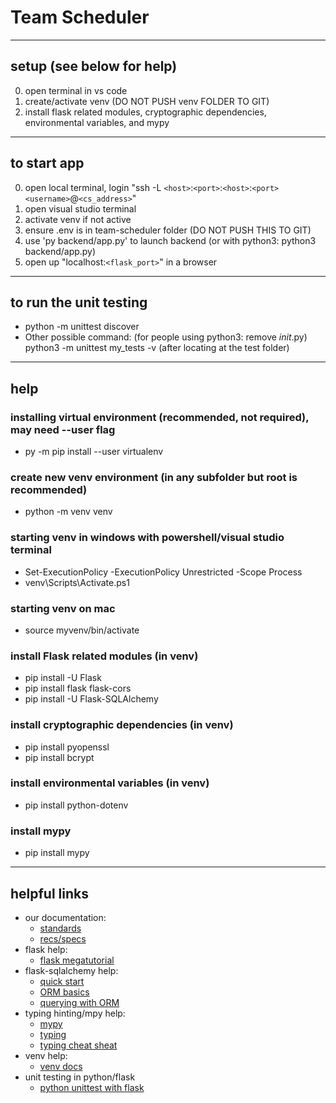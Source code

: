 # Team Scheduler
---

## setup (see below for help)
 0. open terminal in vs code
 1. create/activate venv (DO NOT PUSH venv FOLDER TO GIT)
 2. install flask related modules, cryptographic dependencies, environmental variables, and mypy
 ---

## to start app
 0. open local terminal, login "ssh -L `<host>`:`<port>`:`<host>`:`<port>` `<username>`@`<cs_address>`"
 1. open visual studio terminal
 2. activate venv if not active
 3. ensure .env is in team-scheduler folder (DO NOT PUSH THIS TO GIT)
 4. use 'py backend/app.py' to launch backend (or with python3: python3 backend/app.py)
 5. open up "localhost:`<flask_port>`" in a browser
 ---

## to run the unit testing
  - python -m unittest discover
  - Other possible command: (for people using python3: remove _init_.py) python3 -m unittest my_tests -v (after locating at the test folder)
  ---

## help

### installing virtual environment (recommended, not required), may need --user flag 
  - py -m pip install --user virtualenv

### create new venv environment (in any subfolder but root is recommended)
  - python -m venv venv

### starting venv in windows with powershell/visual studio terminal 
  - Set-ExecutionPolicy -ExecutionPolicy Unrestricted -Scope Process
  - venv\Scripts\Activate.ps1 

### starting venv on mac
  - source myvenv/bin/activate

### install Flask related modules (in venv)
  - pip install -U Flask
  - pip install flask flask-cors
  - pip install -U Flask-SQLAlchemy

### install cryptographic dependencies (in venv)
  - pip install pyopenssl
  - pip install bcrypt

### install environmental variables (in venv)
  - pip install python-dotenv

### install mypy
  - pip install mypy
---

## helpful links
  - our documentation:
      - [standards](https://docs.google.com/document/d/1_WsgEIjBhdkJ2me_Bu8Fjdv6UBOZOUNW/edit) 
      - [recs/specs](https://docs.google.com/document/d/1mabdPAdAYkwTHhWAPKwwtpW1em9ZWwXFY0fU4rzcjpQ/edit?usp=sharing) 
  - flask help:
      - [flask megatutorial](https://blog.miguelgrinberg.com/post/the-flask-mega-tutorial-part-i-hello-world) 
  - flask-sqlalchemy help: 
      - [quick start](https://flask-sqlalchemy.palletsprojects.com/en/3.1.x/quickstart/) 
      - [ORM basics](https://docs.sqlalchemy.org/en/20/tutorial/orm_data_manipulation.html#) 
      - [querying with ORM](https://docs.sqlalchemy.org/en/20/orm/queryguide/index.html) 
  - typing hinting/mpy help:
      - [mypy](https://mypy.readthedocs.io/en/stable/index.html) 
      - [typing](https://docs.python.org/3/library/typing.html) 
      - [typing cheat sheat](https://mypy.readthedocs.io/en/stable/cheat_sheet_py3.html) 
  - venv help:
      - [venv docs](https://python.land/virtual-environments/virtualenv)
  - unit testing in python/flask
      - [python unittest with flask](https://realpython.com/python-testing/#testing-for-web-frameworks-like-django-and-flask)
